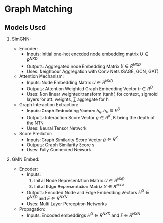 # Graph Matching

## Models Used

1. SimGNN:
   - Encoder: 
     - Inputs: Initial one-hot encoded node embedding matrix $U \in R^{NXD}$
     - Outputs: Aggregated node Embedding Matrix $U \in R^{NXD}$
     - Uses: Neighbour Aggregation with Conv Nets (SAGE, GCN, GAT)
   - Attention Mechanism:
     - Inputs: Node Embedding Matrix $U \in R^{NXD}$
     - Outputs: Attention Weighted Graph Embedding Vector $h \in R^{D}$
     - Uses: Non linear weighted transform ($\tanh$) for context, sigmoid layers for att. weights, $\sum$ aggregate for h
   - Graph Interaction Extraction:
     - Inputs: Graph Embedding Vectors $h_{q}, h_{c} \in R^{D}$
     - Outputs: Interaction Score Vector $g \in R^{K}$, K being the depth of the NTN
     - Uses: Neural Tensor Network
   - Score Predictor:
     - Inputs: Graph Similarity Score Vector $g \in R^{K}$
     - Outputs: Graph Similarity Score s
     - Uses: Fully Connected Network

2. GMN Embed:
   - Encoder:
     - Inputs: 
       1. Initial Node Representation Matrix $U \in R^{NXD}$
       2. Initial Edge Representation Matrix $X \in R^{NXN}$
     - Outputs: Encoded Node and Edge Embedding Vectors $H^{0} \in R^{NXD}$ and $E \in R^{NXN}$
     - Uses: Multi Layer Perceptron Networks
   - Propagation:
     - Inputs: Encoded embeddings $H^{0} \in R^{NXD}$ and $E \in R^{NXN}$